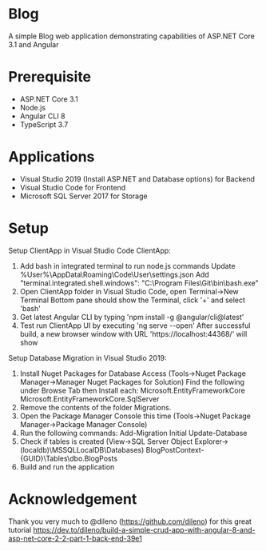 # Blog
A simple Blog web application demonstrating capabilities of ASP.NET Core 3.1 and Angular

# Prerequisite
- ASP.NET Core 3.1
- Node.js
- Angular CLI 8
- TypeScript 3.7

# Applications
- Visual Studio 2019 (Install ASP.NET and Database options) for Backend
- Visual Studio Code for Frontend
- Microsoft SQL Server 2017 for Storage

# Setup
Setup ClientApp in Visual Studio Code ClientApp:
1. Add bash in integrated terminal to run node.js commands
   Update %User%\AppData\Roaming\Code\User\settings.json
   Add "terminal.integrated.shell.windows": "C:\\Program Files\\Git\\bin\\bash.exe"
2. Open ClientApp folder in Visual Studio Code, open Terminal->New Terminal
   Bottom pane should show the Terminal, click '+' and select 'bash'
3. Get latest Angular CLI by typing 'npm install -g @angular/cli@latest'
4. Test run ClientApp UI by executing 'ng serve --open'
   After successful build, a new browser window with URL 'https://localhost:44368/' will show

Setup Database Migration in Visual Studio 2019:
1. Install Nuget Packages for Database Access
   (Tools->Nuget Package Manager->Manager Nuget Packages for Solution)
   Find the following under Browse Tab then Install each:
    Microsoft.EntityFrameworkCore
    Microsoft.EntityFrameworkCore.SqlServer
2. Remove the contents of the folder Migrations.
3. Open the Package Manager Console this time
    (Tools->Nuget Package Manager->Package Manager Console)
4. Run the following commands:
    Add-Migration Initial
    Update-Database
5. Check if tables is created
   (View->SQL Server Object Explorer->(localdb)\MSSQLLocalDB\Databases\)
   BlogPostContext-{GUID}\Tables\dbo.BlogPosts
6. Build and run the application

# Acknowledgement
Thank you very much to @dileno (https://github.com/dileno) for this great tutorial
https://dev.to/dileno/build-a-simple-crud-app-with-angular-8-and-asp-net-core-2-2-part-1-back-end-39e1
